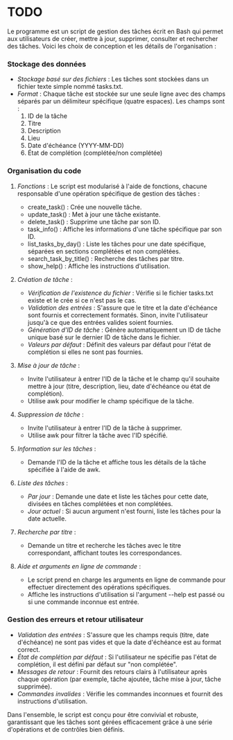 # TODO
Le programme est un script de gestion des tâches écrit en Bash qui permet aux utilisateurs de créer, mettre à jour, supprimer, consulter et rechercher des tâches. Voici les choix de conception et les détails de l'organisation :

### Stockage des données
- *Stockage basé sur des fichiers* : Les tâches sont stockées dans un fichier texte simple nommé tasks.txt.
- *Format* : Chaque tâche est stockée sur une seule ligne avec des champs séparés par un délimiteur spécifique (quatre espaces). Les champs sont :
  1. ID de la tâche
  2. Titre
  3. Description
  4. Lieu
  5. Date d'échéance (YYYY-MM-DD)
  6. État de complétion (complétée/non complétée)

### Organisation du code
1. *Fonctions* : Le script est modularisé à l'aide de fonctions, chacune responsable d'une opération spécifique de gestion des tâches :
    - create_task() : Crée une nouvelle tâche.
    - update_task() : Met à jour une tâche existante.
    - delete_task() : Supprime une tâche par son ID.
    - task_info() : Affiche les informations d'une tâche spécifique par son ID.
    - list_tasks_by_day() : Liste les tâches pour une date spécifique, séparées en sections complétées et non complétées.
    - search_task_by_title() : Recherche des tâches par titre.
    - show_help() : Affiche les instructions d'utilisation.

2. *Création de tâche* :
    - *Vérification de l'existence du fichier* : Vérifie si le fichier tasks.txt existe et le crée si ce n'est pas le cas.
    - *Validation des entrées* : S'assure que le titre et la date d'échéance sont fournis et correctement formatés. Sinon, invite l'utilisateur jusqu'à ce que des entrées valides soient fournies.
    - *Génération d'ID de tâche* : Génère automatiquement un ID de tâche unique basé sur le dernier ID de tâche dans le fichier.
    - *Valeurs par défaut* : Définit des valeurs par défaut pour l'état de complétion si elles ne sont pas fournies.

3. *Mise à jour de tâche* :
    - Invite l'utilisateur à entrer l'ID de la tâche et le champ qu'il souhaite mettre à jour (titre, description, lieu, date d'échéance ou état de complétion).
    - Utilise awk pour modifier le champ spécifique de la tâche.

4. *Suppression de tâche* :
    - Invite l'utilisateur à entrer l'ID de la tâche à supprimer.
    - Utilise awk pour filtrer la tâche avec l'ID spécifié.

5. *Information sur les tâches* :
    - Demande l'ID de la tâche et affiche tous les détails de la tâche spécifiée à l'aide de awk.

6. *Liste des tâches* :
    - *Par jour* : Demande une date et liste les tâches pour cette date, divisées en tâches complétées et non complétées.
    - *Jour actuel* : Si aucun argument n'est fourni, liste les tâches pour la date actuelle.

7. *Recherche par titre* :
    - Demande un titre et recherche les tâches avec le titre correspondant, affichant toutes les correspondances.

8. *Aide et arguments en ligne de commande* :
    - Le script prend en charge les arguments en ligne de commande pour effectuer directement des opérations spécifiques.
    - Affiche les instructions d'utilisation si l'argument --help est passé ou si une commande inconnue est entrée.

### Gestion des erreurs et retour utilisateur
- *Validation des entrées* : S'assure que les champs requis (titre, date d'échéance) ne sont pas vides et que la date d'échéance est au format correct.
- *État de complétion par défaut* : Si l'utilisateur ne spécifie pas l'état de complétion, il est défini par défaut sur "non complétée".
- *Messages de retour* : Fournit des retours clairs à l'utilisateur après chaque opération (par exemple, tâche ajoutée, tâche mise à jour, tâche supprimée).
- *Commandes invalides* : Vérifie les commandes inconnues et fournit des instructions d'utilisation.

Dans l'ensemble, le script est conçu pour être convivial et robuste, garantissant que les tâches sont gérées efficacement grâce à une série d'opérations et de contrôles bien définis.
